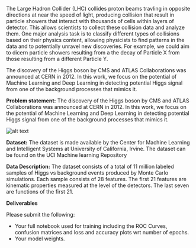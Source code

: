 The Large Hadron Collider (LHC) collides proton beams travling in opposite directions at near the speed of light, producing collision that result in particle showers that interact with thousands of cells within layers of detector. This allows scientists to collect these collision data and analyze them. One major analysis task is to classify different types of collisions based on their physics content, allowing physicists to find patterns in the data and to potentially unravel new discoveries. For example, we could aim to dicern particle showers resulting from a the decay of Particle X from those resulting from a different Particle Y. 

The discovery of the Higgs boson by CMS and ATLAS Collaborations was announced at CERN in 2012. In this work, we focus on the potential of Machine Learning and Deep Learning in detecting potential Higgs signal from one of the background processes that mimics it.


**Problem statement:** The discovery of the Higgs boson by CMS and ATLAS Collaborations was announced at CERN in 2012. In this work, we focus on the potential of Machine Learning and Deep Learning in detecting potential Higgs signal from one of the background processes that mimics it.

![alt text](https://github.com/ahariri13/ML4SCI/HiggsClassification/decay.png)

**Dataset:** The dataset is made available by the Center for Machine Learning and Intelligent Systems at University of California, Irvine. The dataset can be found on the UCI Machine learning Repository

**Data Description:** The dataset consists of a total of 11 million labeled samples of Higgs vs background events produced by Monte Carlo simulations. Each sample consists of 28 features. The first 21 features are kinematic properties measured at the level of the detectors. The last seven are functions of the first 21.


**Deliverables**

Please submit the following: 


*   Your full notebook used for training including the ROC Curves, confusion matrices and loss and accuracy plots wrt number of epochs. 
*   Your model weights. 


